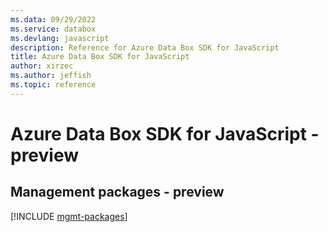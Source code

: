 ```yaml
---
ms.data: 09/29/2022
ms.service: databox
ms.devlang: javascript
description: Reference for Azure Data Box SDK for JavaScript
title: Azure Data Box SDK for JavaScript
author: xirzec
ms.author: jeffish
ms.topic: reference
---
```

# Azure Data Box SDK for JavaScript - preview

## Management packages - preview
[!INCLUDE [mgmt-packages](data-box-mgmt-index.md)]